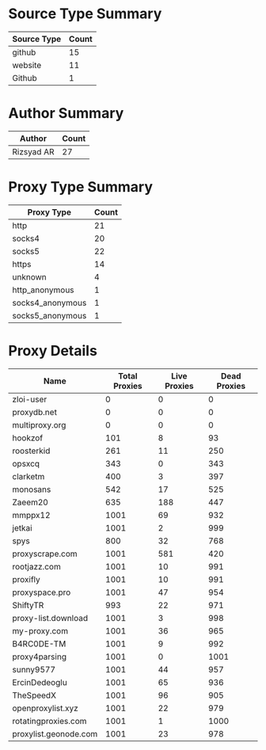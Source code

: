 # Source Type Summary

| Source Type | Count |
|-------------|-------|
| github | 15 |
| website | 11 |
| Github | 1 |


# Author Summary

| Author | Count |
|--------|-------|
| Rizsyad AR | 27 |


# Proxy Type Summary

| Proxy Type | Count |
|------------|-------|
| http | 21 |
| socks4 | 20 |
| socks5 | 22 |
| https | 14 |
| unknown | 4 |
| http_anonymous | 1 |
| socks4_anonymous | 1 |
| socks5_anonymous | 1 |


# Proxy Details

| Name | Total Proxies | Live Proxies | Dead Proxies |
|------|---------------|--------------|---------------|
| zloi-user | 0 | 0 | 0 |
| proxydb.net | 0 | 0 | 0 |
| multiproxy.org | 0 | 0 | 0 |
| hookzof | 101 | 8 | 93 |
| roosterkid | 261 | 11 | 250 |
| opsxcq | 343 | 0 | 343 |
| clarketm | 400 | 3 | 397 |
| monosans | 542 | 17 | 525 |
| Zaeem20 | 635 | 188 | 447 |
| mmppx12 | 1001 | 69 | 932 |
| jetkai | 1001 | 2 | 999 |
| spys | 800 | 32 | 768 |
| proxyscrape.com | 1001 | 581 | 420 |
| rootjazz.com | 1001 | 10 | 991 |
| proxifly | 1001 | 10 | 991 |
| proxyspace.pro | 1001 | 47 | 954 |
| ShiftyTR | 993 | 22 | 971 |
| proxy-list.download | 1001 | 3 | 998 |
| my-proxy.com | 1001 | 36 | 965 |
| B4RC0DE-TM | 1001 | 9 | 992 |
| proxy4parsing | 1001 | 0 | 1001 |
| sunny9577 | 1001 | 44 | 957 |
| ErcinDedeoglu | 1001 | 65 | 936 |
| TheSpeedX | 1001 | 96 | 905 |
| openproxylist.xyz | 1001 | 22 | 979 |
| rotatingproxies.com | 1001 | 1 | 1000 |
| proxylist.geonode.com | 1001 | 23 | 978 |
